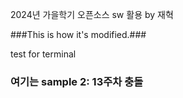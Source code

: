2024년 가을학기 오픈소스 sw 활용 by 재혁

###This is how it's modified.###

  test for terminal


### 여기는 sample 2: 13주차 충돌 ###

